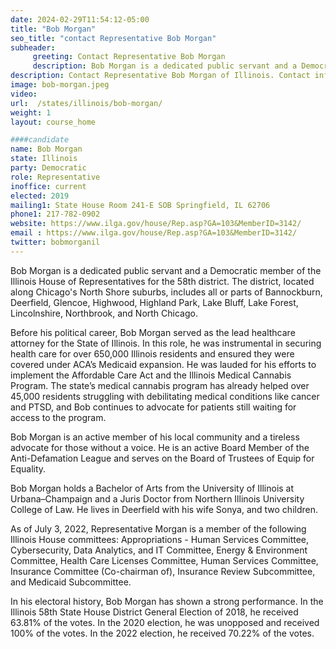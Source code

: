 ```yaml
---
date: 2024-02-29T11:54:12-05:00
title: "Bob Morgan"
seo_title: "contact Representative Bob Morgan"
subheader:
     greeting: Contact Representative Bob Morgan
     description: Bob Morgan is a dedicated public servant and a Democratic member of the Illinois House of Representatives for the 58th district. The district, located along Chicago's North Shore suburbs, includes all or parts of Bannockburn, Deerfield, Glencoe, Highwood, Highland Park, Lake Bluff, Lake Forest, Lincolnshire, Northbrook, and North Chicago.
description: Contact Representative Bob Morgan of Illinois. Contact information for Bob Morgan includes email address, phone number, and mailing address.
image: bob-morgan.jpeg
video:
url:  /states/illinois/bob-morgan/
weight: 1
layout: course_home

####candidate
name: Bob Morgan
state: Illinois
party: Democratic
role: Representative
inoffice: current
elected: 2019
mailing1: State House Room 241-E SOB Springfield, IL 62706
phone1: 217-782-0902
website: https://www.ilga.gov/house/Rep.asp?GA=103&MemberID=3142/
email : https://www.ilga.gov/house/Rep.asp?GA=103&MemberID=3142/
twitter: bobmorganil
---
```


Bob Morgan is a dedicated public servant and a Democratic member of the Illinois House of Representatives for the 58th district. The district, located along Chicago's North Shore suburbs, includes all or parts of Bannockburn, Deerfield, Glencoe, Highwood, Highland Park, Lake Bluff, Lake Forest, Lincolnshire, Northbrook, and North Chicago.

Before his political career, Bob Morgan served as the lead healthcare attorney for the State of Illinois. In this role, he was instrumental in securing health care for over 650,000 Illinois residents and ensured they were covered under ACA’s Medicaid expansion. He was lauded for his efforts to implement the Affordable Care Act and the Illinois Medical Cannabis Program. The state’s medical cannabis program has already helped over 45,000 residents struggling with debilitating medical conditions like cancer and PTSD, and Bob continues to advocate for patients still waiting for access to the program.

Bob Morgan is an active member of his local community and a tireless advocate for those without a voice. He is an active Board Member of the Anti-Defamation League and serves on the Board of Trustees of Equip for Equality.

Bob Morgan holds a Bachelor of Arts from the University of Illinois at Urbana–Champaign and a Juris Doctor from Northern Illinois University College of Law. He lives in Deerfield with his wife Sonya, and two children.

As of July 3, 2022, Representative Morgan is a member of the following Illinois House committees: Appropriations - Human Services Committee, Cybersecurity, Data Analytics, and IT Committee, Energy & Environment Committee, Health Care Licenses Committee, Human Services Committee, Insurance Committee (Co-chairman of), Insurance Review Subcommittee, and Medicaid Subcommittee.

In his electoral history, Bob Morgan has shown a strong performance. In the Illinois 58th State House District General Election of 2018, he received 63.81% of the votes. In the 2020 election, he was unopposed and received 100% of the votes. In the 2022 election, he received 70.22% of the votes.
